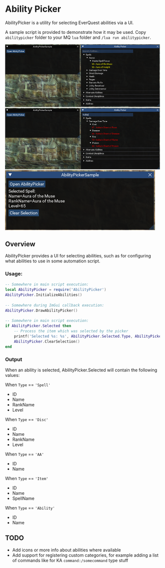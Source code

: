 # Ability Picker

AbilityPicker is a utility for selecting EverQuest abilities via a UI.  

A sample script is provided to demonstrate how it may be used. Copy `abilitypicker` folder to your MQ `lua` folder and `/lua run abilitypicker`.  

![](./images/pickerOpen.png)  
![](./images/pickerFiltered.png)  
![](./images/pickerSelected.png)  

## Overview

AbilityPicker provides a UI for selecting abilities, such as for configuring what abilities to use in some automation script.  

### Usage:

```lua
-- Somewhere in main script execution:
local AbilityPicker = require('AbilityPicker')
AbilityPicker.InitializeAbilities()

-- Somewhere during ImGui callback execution:
AbilityPicker.DrawAbilityPicker()

-- Somewhere in main script execution:
if AbilityPicker.Selected then
    -- Process the item which was selected by the picker
    printf('Selected %s: %s', AbilityPicker.Selected.Type, AbilityPicker.Selected.Name)
    AbilityPicker.ClearSelection()
end
```

### Output

When an ability is selected, AbilityPicker.Selected will contain the following values:  

When `Type` == `'Spell'`
- ID
- Name
- RankName
- Level  

When `Type` == `'Disc'`
- ID
- Name
- RankName
- Level  

When `Type` == `'AA'`
- ID
- Name  

When `Type` == `'Item'`
- ID
- Name
- SpellName  

When `Type` == `'Ability'`
- ID
- Name  

## TODO

- Add icons or more info about abilities where available
- Add support for registering custom categories, for example adding a list of commands like for KA `command:/somecommand` type stuff